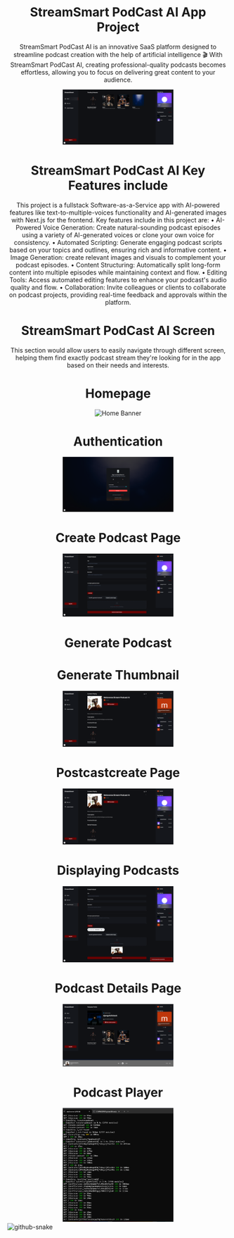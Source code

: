 
<div align="center">
<h1>StreamSmart PodCast AI App Project</h1>

<p>
StreamSmart PodCast AI is an innovative SaaS platform designed to streamline podcast creation with the help of artificial intelligence 🎬
With StreamSmart PodCast AI, creating professional-quality podcasts becomes effortless, allowing you to focus on delivering great content to your audience.
</p>
<img src="home.png" alt="Home Banner" width="50%"/>

<h1></h1>
<h1>StreamSmart PodCast AI Key Features include</h1>
This project is a fullstack Software-as-a-Service app with AI-powered features like text-to-multiple-voices functionality and AI-generated images with Next.js for the frontend.
 Key features include in this project are:
•	AI-Powered Voice Generation: Create natural-sounding podcast episodes using a variety of AI-generated voices or clone your own voice for consistency.
•	Automated Scripting: Generate engaging podcast scripts based on your topics and outlines, ensuring rich and informative content.
•	Image Generation: create relevant images and visuals to complement your podcast episodes.
•	Content Structuring: Automatically split long-form content into multiple episodes while maintaining context and flow.
•	Editing Tools: Access automated editing features to enhance your podcast's audio quality and flow.
•	Collaboration: Invite colleagues or clients to collaborate on podcast projects, providing real-time feedback and approvals within the platform.


<h1></h1>
<h1>StreamSmart PodCast AI Screen</h1>
<p>
This section would allow users to easily navigate through different screen, helping them find exactly podcast stream they're looking for in the app based on their needs and interests. 
</p>
   <h1>Homepage </h1>
   <img src="discovers.png" alt="Home Banner" width="50%"/>

   <h1></h1>
   <h1>Authentication</h1>
   <img src="auth.png" alt="Home Banner" width="50%" />

  <h1></h1>
  <h1>Create Podcast Page</h1>
  <img src="createpost.png" alt="Home Banner" width="50%" />

  <h1></h1>
    <h1>Generate Podcast</h1>
     <h1>Generate Thumbnail</h1>
   <img src="currentplaying.png" alt="Home Banner" width="50%"/>
   
  <h1></h1>
   <h1>Postcastcreate Page</h1>
    <img src="podcastcreated.png" alt="Home Banner" width="50%" />
 

   <h1></h1>
   <h1>Displaying Podcasts</h1>
   <img src="generateimagesuccess.png" alt="Home Banner" width="50%" />

   <h1></h1>
   <h1>Podcast Details Page</h1>
    <img src="podcastercreator.png" alt="Home Banner" width="50%" />

  
  <h1></h1>
  <h1>Podcast Player</h1>
    <img src="cmdsuccess.png" alt="Home Banner" width="50%" />

  
</div>


<picture>
  <source media="(prefers-color-scheme: dark)" srcset="https://raw.githubusercontent.com/tobiasmeyhoefer/tobiasmeyhoefer/output/github-snake-dark.svg" />
  <source media="(prefers-color-scheme: light)" srcset="https://raw.githubusercontent.com/tobiasmeyhoefer/tobiasmeyhoefer/output/github-snake.svg" />
  <img alt="github-snake" src="https://raw.githubusercontent.com/tobiasmeyhoefer/tobiasmeyhoefer/output/github-snake.svg" />
</picture>


















